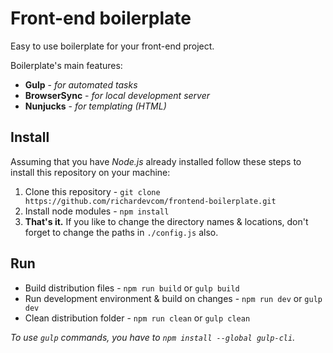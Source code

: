 # Front-end boilerplate

Easy to use boilerplate for your front-end project.

Boilerplate's main features:
- **Gulp** - *for automated tasks*
- **BrowserSync** - *for local development server*
- **Nunjucks** - *for templating (HTML)*

## Install
Assuming that you have *Node.js* already installed follow these steps to install this repository on your machine:
1. Clone this repository - `git clone https://github.com/richardevcom/frontend-boilerplate.git`
2. Install node modules - `npm install`
2. **That's it.** If you like to change the directory names & locations, don't forget to change the paths in `./config.js` also.

## Run
- Build distribution files - `npm run build` or `gulp build`
- Run development environment & build on changes - `npm run dev` or `gulp dev`
- Clean distribution folder - `npm run clean` or `gulp clean`

*To use `gulp` commands, you have to `npm install --global gulp-cli`.*
